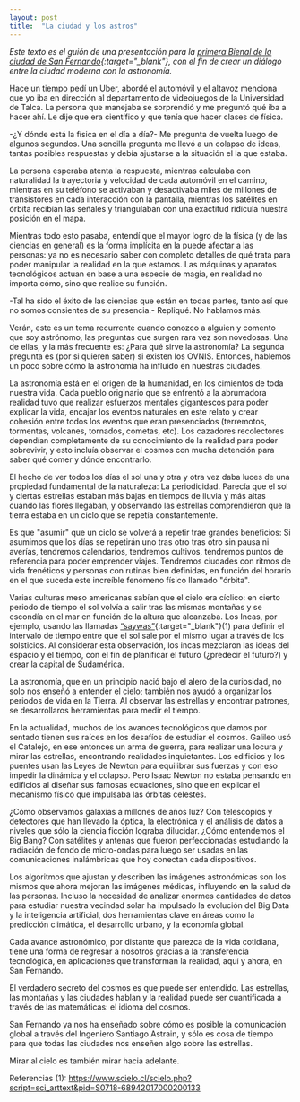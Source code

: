 ```yaml
---
layout: post
title:  "La ciudad y los astros"
---
```


*Este texto es el guión de una presentación para la [primera Bienal de la ciudad de San Fernando](https://municipalidadsanfernando.cl/2024/08/28/municipalidad-de-san-fernando-organiza-primera-bienal-internacional-de-arquitectura-patrimonio-y-urbanismo/){:target="_blank"}, con el fin de crear un diálogo entre la ciudad moderna con la astronomía.*

Hace un tiempo pedí un Uber, abordé el automóvil y el altavoz menciona que yo iba en dirección al departamento de videojuegos de la Universidad de Talca. La persona que manejaba se sorprendió y me preguntó qué iba a hacer ahí. Le dije que era científico y que tenía que hacer clases de física.

-¿Y dónde está la física en el día a día?- Me pregunta de vuelta luego de algunos segundos. Una sencilla pregunta me llevó a un colapso de ideas, tantas posibles respuestas y debía ajustarse a la situación el la que estaba. 

La persona esperaba atenta la respuesta, mientras calculaba con naturalidad la trayectoria y velocidad de cada automóvil en el camino, mientras en su teléfono se activaban y desactivaba miles de millones de transistores en cada interacción con la pantalla, mientras los satélites en órbita recibían las señales y triangulaban con una exactitud ridícula nuestra posición en el mapa.

Mientras todo esto pasaba, entendí que el mayor logro de la física (y de las ciencias en general) es la forma implícita en la puede afectar a las personas: ya no es necesario saber con completo detalles de qué trata para poder manipular la realidad en la que estamos. Las máquinas y aparatos tecnológicos actuan en base a una especie de magia, en realidad no importa cómo, sino que realice su función.

-Tal ha sido el éxito de las ciencias que están en todas partes, tanto así que no somos consientes de su presencia.- Repliqué. No hablamos más.

Verán, este es un tema recurrente cuando conozco a alguien y comento que soy astrónomo, las preguntas que surgen rara vez son novedosas. Una de ellas, y la más frecuente es: ¿Para qué sirve la astronomía? La segunda pregunta es (por si quieren saber) si existen los OVNIS. Entonces, hablemos un poco sobre cómo la astronomía ha influido en nuestras ciudades.

La astronomía está en el origen de la humanidad, en los cimientos de toda nuestra vida. Cada pueblo originario que se enfrentó a la abrumadora realidad tuvo que realizar esfuerzos mentales gigantescos para poder explicar la vida, encajar los eventos naturales en este relato y crear cohesión entre todos los eventos que eran presenciados (terremotos, tormentas, volcanes, tornados, cometas, etc). Los cazadores recolectores dependían completamente de su conocimiento de la realidad para poder sobrevivir, y esto incluía observar el cosmos con mucha detención para saber qué comer y dónde encontrarlo. 

El hecho de ver todos los días el sol una y otra y otra vez daba luces de una propiedad fundamental de la naturaleza: La periodicidad. Parecía que el sol y ciertas estrellas estaban más bajas en tiempos de lluvia y más altas cuando las flores llegaban, y observando las estrellas comprendieron que la tierra estaba en un ciclo que se repetía constantemente. 

Es que "asumir" que un ciclo se volverá a repetir trae grandes beneficios: Si asumimos que los días se repetirán uno tras otro tras otro sin pausa ni averías, tendremos calendarios, tendremos cultivos, tendremos puntos de referencia para poder emprender viajes. Tendremos ciudades con ritmos de vida frenéticos y personas con rutinas bien definidas, en función del horario en el que suceda este increíble fenómeno físico llamado "órbita".

Varias culturas meso americanas sabían que el cielo era cíclico: en cierto periodo de tiempo el sol volvía a salir tras las mismas montañas y se escondía en el mar en función de la altura que alcanzaba. Los Incas, por ejemplo, usando las llamadas [“saywas”](https://www.scielo.cl/scielo.php?script=sci_arttext&pid=S0718-68942017000200133){:target="_blank"}(1) para definir el intervalo de tiempo entre que el sol sale por el mismo lugar a través de los solsticios. Al considerar esta observación, los incas mezclaron las ideas del espacio y el tiempo, con el fin de planificar el futuro (¿predecir el futuro?) y crear la capital de Sudamérica.

La astronomía, que en un principio nació bajo el alero de la curiosidad, no solo nos enseñó a entender el cielo; también nos ayudó a organizar los periodos de vida en la Tierra. Al observar las estrellas y encontrar patrones, se desarrollaros herramientas para medir el tiempo.

En la actualidad, muchos de los avances tecnológicos que damos por sentado tienen sus raíces en los desafíos de estudiar el cosmos. Galileo usó el Catalejo, en ese entonces un arma de guerra, para realizar una locura y mirar las estrellas, encontrando realidades inquietantes. Los edificios y los puentes usan las Leyes de Newton para equilibrar sus fuerzas y con eso impedir la dinámica y el colapso. Pero Isaac Newton no estaba pensando en edificios al diseñar sus famosas ecuaciones, sino que en explicar el mecanismo físico que impulsaba las órbitas celestes. 

¿Cómo observamos galaxias a millones de años luz? Con telescopios y detectores que han llevado la óptica, la electrónica y el análisis de datos a niveles que sólo la ciencia ficción lograba dilucidar. ¿Cómo entendemos el Big Bang? Con satélites y antenas que fueron perfeccionadas estudiando la radiación de fondo de micro-ondas para luego ser usadas en las comunicaciones inalámbricas que hoy conectan cada dispositivos.

Los algoritmos que ajustan y describen las imágenes astronómicas son los mismos que ahora mejoran las imágenes médicas, influyendo en la salud de las personas. Incluso la necesidad de analizar enormes cantidades de datos para estudiar nuestra vecindad solar ha impulsado la evolución del Big Data y la inteligencia artificial, dos herramientas clave en áreas como la predicción climática, el desarrollo urbano, y la economía global. 

Cada avance astronómico, por distante que parezca de la vida cotidiana, tiene una forma de regresar a nosotros gracias a la transferencia tecnológica, en aplicaciones que transforman la realidad, aquí y ahora, en San Fernando. 

El verdadero secreto del cosmos es que puede ser entendido. Las estrellas, las montañas y las ciudades hablan y la realidad puede ser cuantificada a través de las matemáticas: el idioma del cosmos. 

San Fernando ya nos ha enseñado sobre cómo es posible la comunicación global a través del Ingeniero Santiago Astrain, y sólo es cosa de tiempo para que todas las ciudades nos enseñen algo sobre las estrellas.

Mirar al cielo es también mirar hacia adelante.

Referencias (1): https://www.scielo.cl/scielo.php?script=sci_arttext&pid=S0718-68942017000200133
